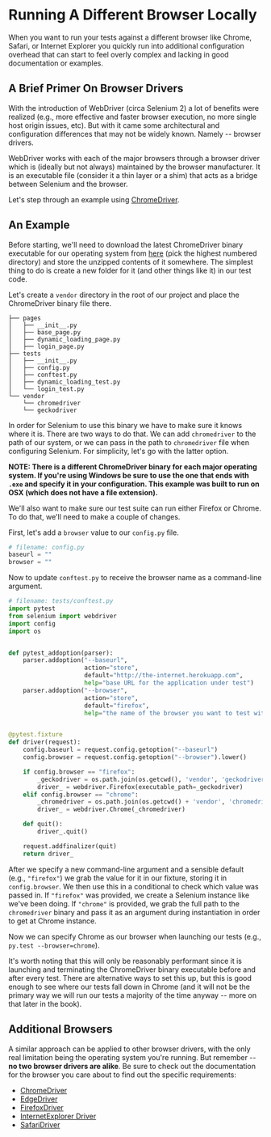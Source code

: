 # Running A Different Browser Locally

When you want to run your tests against a different browser like Chrome, Safari, or Internet Explorer you quickly run into additional configuration overhead that can start to feel overly complex and lacking in good documentation or examples.

## A Brief Primer On Browser Drivers

With the introduction of WebDriver (circa Selenium 2) a lot of benefits were realized (e.g., more effective and faster browser execution, no more single host origin issues, etc). But with it came some architectural and configuration differences that may not be widely known. Namely -- browser drivers.

WebDriver works with each of the major browsers through a browser driver which is (ideally but not always) maintained by the browser manufacturer. It is an executable file (consider it a thin layer or a shim) that acts as a bridge between Selenium and the browser.

Let's step through an example using [ChromeDriver](https://sites.google.com/a/chromium.org/chromedriver/).

## An Example

Before starting, we'll need to download the latest ChromeDriver binary executable for our operating system from [here](http://chromedriver.storage.googleapis.com/index.html) (pick the highest numbered directory) and store the unzipped contents of it somewhere. The simplest thing to do is create a new folder for it (and other things like it) in our test code.

Let's create a `vendor` directory in the root of our project and place the ChromeDriver binary file there.

```text
├── pages
│   ├── __init__.py
│   ├── base_page.py
│   ├── dynamic_loading_page.py
│   ├── login_page.py
├── tests
│   ├── __init__.py
│   ├── config.py
│   ├── conftest.py
│   ├── dynamic_loading_test.py
│   └── login_test.py
└── vendor
    └── chromedriver
    └── geckodriver
```

In order for Selenium to use this binary we have to make sure it knows where it is. There are two ways to do that. We can add `chromedriver` to the path of our system, or we can pass in the path to `chromedriver` file when configuring Selenium. For simplicity, let's go with the latter option.

__NOTE: There is a different ChromeDriver binary for each major operating system. If you're using Windows be sure to use the one that ends with `.exe` and specify it in your configuration. This example was built to run on OSX (which does not have a file extension).__

We'll also want to make sure our test suite can run either Firefox or Chrome. To do that, we'll need to make a couple of changes.

First, let's add a `browser` value to our `config.py` file.

```python
# filename: config.py
baseurl = ""
browser = ""
```

Now to update `conftest.py` to receive the browser name as a command-line argument.

```python
# filename: tests/conftest.py
import pytest
from selenium import webdriver
import config
import os


def pytest_addoption(parser):
    parser.addoption("--baseurl",
                     action="store",
                     default="http://the-internet.herokuapp.com",
                     help="base URL for the application under test")
    parser.addoption("--browser",
                     action="store",
                     default="firefox",
                     help="the name of the browser you want to test with")


@pytest.fixture
def driver(request):
    config.baseurl = request.config.getoption("--baseurl")
    config.browser = request.config.getoption("--browser").lower()

    if config.browser == "firefox":
        _geckodriver = os.path.join(os.getcwd(), 'vendor', 'geckodriver')
        driver_ = webdriver.Firefox(executable_path=_geckodriver)
    elif config.browser == "chrome":
        _chromedriver = os.path.join(os.getcwd() + 'vendor', 'chromedriver')
        driver_ = webdriver.Chrome(_chromedriver)

    def quit():
        driver_.quit()

    request.addfinalizer(quit)
    return driver_

```

After we specify a new command-line argument and a sensible default (e.g., `"firefox"`) we grab the value for it in our fixture, storing it in `config.browser`. We then use this in a conditional to check which value was passed in. If `"firefox"` was provided, we create a Selenium instance like we've been doing. If `"chrome"` is provided, we grab the full path to the `chromedriver` binary and pass it as an argument during instantiation in order to get at Chrome instance.

Now we can specify Chrome as our browser when launching our tests (e.g., `py.test --browser=chrome`).

It's worth noting that this will only be reasonably performant since it is launching and terminating the ChromeDriver binary executable before and after every test. There are alternative ways to set this up, but this is good enough to see where our tests fall down in Chrome (and it will not be the primary way we will run our tests a majority of the time anyway -- more on that later in the book).

## Additional Browsers

A similar approach can be applied to other browser drivers, with the only real limitation being the operating system you're running. But remember -- __no two browser drivers are alike__. Be sure to check out the documentation for the browser you care about to find out the specific requirements:

+ [ChromeDriver](https://github.com/seleniumhq/selenium/wiki/ChromeDriver)
+ [EdgeDriver](https://developer.microsoft.com/en-us/microsoft-edge/platform/documentation/dev-guide/tools/webdriver/)
+ [FirefoxDriver](https://github.com/seleniumhq/selenium/wiki/FirefoxDriver)
+ [InternetExplorer Driver](https://github.com/seleniumhq/selenium/wiki/InternetExplorerDriver)
+ [SafariDriver](https://github.com/seleniumhq/selenium/wiki/SafariDriver)


